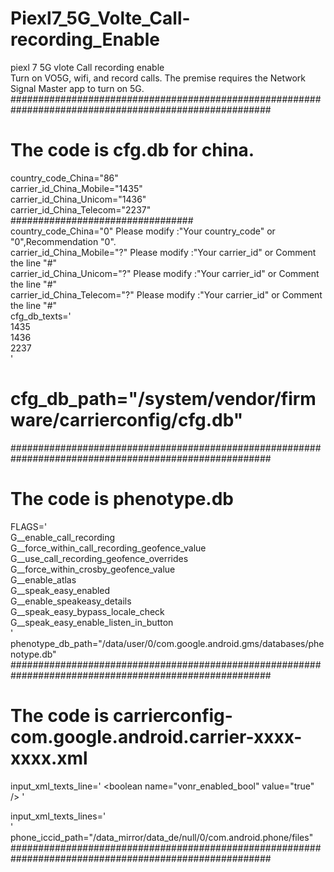 # Piexl7_5G_Volte_Call-recording_Enable  
piexl 7 5G vlote Call recording enable  
Turn on VO5G, wifi, and record calls. The premise requires the Network Signal Master app to turn on 5G.  
#######################################################################################################  
# The code is cfg.db for china.  
country_code_China="86"  
carrier_id_China_Mobile="1435"  
carrier_id_China_Unicom="1436"  
carrier_id_China_Telecom="2237"  
#################################  
country_code_China="0"        Please modify :"Your country_code" or "0",Recommendation "0".  
carrier_id_China_Mobile="?"   Please modify :"Your carrier_id" or Comment the line "#"  
carrier_id_China_Unicom="?"   Please modify :"Your carrier_id" or Comment the line "#"  
carrier_id_China_Telecom="?"  Please modify :"Your carrier_id" or Comment the line "#"  
cfg_db_texts='  
1435  
1436  
2237  
'  
# cfg_db_path="/system/vendor/firmware/carrierconfig/cfg.db"  
#######################################################################################################
# The code is phenotype.db  
FLAGS='  
G__enable_call_recording  
G__force_within_call_recording_geofence_value  
G__use_call_recording_geofence_overrides  
G__force_within_crosby_geofence_value  
G__enable_atlas  
G__speak_easy_enabled  
G__enable_speakeasy_details  
G__speak_easy_bypass_locale_check  
G__speak_easy_enable_listen_in_button  
'  
phenotype_db_path="/data/user/0/com.google.android.gms/databases/phenotype.db"  
#######################################################################################################  
# The code is carrierconfig-com.google.android.carrier-xxxx-xxxx.xml  
input_xml_texts_line='
<boolean name="vonr_enabled_bool" value="true" \/>
<boolean name="vonr_setting_visibility_bool" value="true" />
<boolean name="vendor_hide_volte_settng_ui" value="false" />
<boolean name="editable_enhanced_4g_lte_bool" value="true" />
<boolean name="editable_wfc_mode_bool" value="true" />
<boolean name="enhanced_4g_lte_title_variant_bool" value="true" />
<int name="enhanced_4g_lte_title_variant_int" value="1" />
<boolean name="enhanced_4g_lte_on_by_default_bool" value="true" />
<boolean name="hide_enhanced_4g_lte_bool" value="false" />
<int name="lte_plus_threshold_bandwidth_khz_int" value="1" />
<int name="nr_advanced_threshold_bandwidth_khz_int" value="1" />
<boolean name="hide_lte_plus_data_icon_bool" value="true" />
<boolean name="lte_enabled_bool" value="true" />
<boolean name="show_data_connected_roaming_notification" value="true" />
<boolean name="show_carrier_data_icon_pattern_string" value="true" />
<boolean name="carrier_volte_available_bool" value="true" />
<boolean name="carrier_default_wfc_ims_enabled_bool" value="true" />
<boolean name="carrier_wfc_ims_available_bool" value="true" />
<boolean name="carrier_vt_available_bool" value="true" />
<boolean name="carrier_supports_ss_over_ut_bool" value="true" />
'  
  
input_xml_texts_lines='  
<int-array name="carrier_nr_availabilities_int_array" num="2">
<item value="1" />
<item value="2" />
</int-array>
'  
phone_iccid_path="/data_mirror/data_de/null/0/com.android.phone/files"  
#######################################################################################################  


